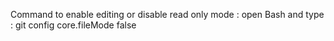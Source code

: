 Command to enable editing or disable read only mode : open Bash and type : git config core.fileMode false
